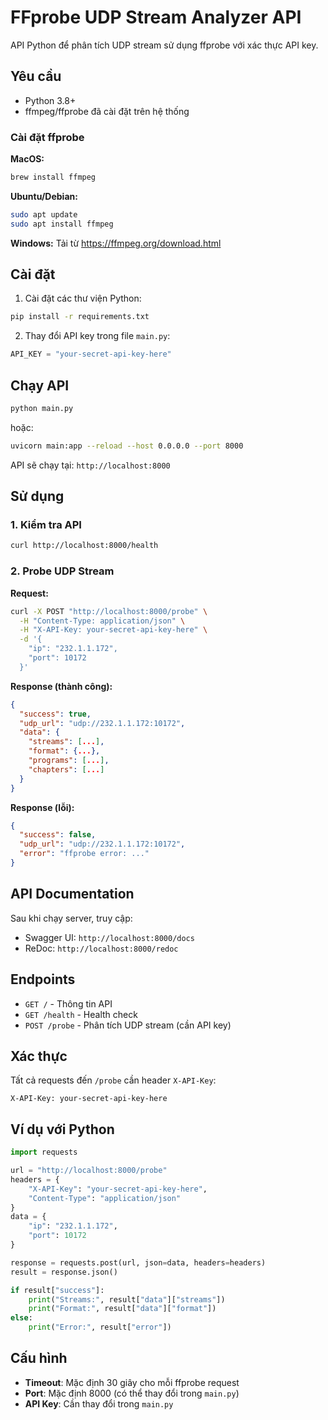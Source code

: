 # FFprobe UDP Stream Analyzer API

API Python để phân tích UDP stream sử dụng ffprobe với xác thực API key.

## Yêu cầu

- Python 3.8+
- ffmpeg/ffprobe đã cài đặt trên hệ thống

### Cài đặt ffprobe

**MacOS:**
```bash
brew install ffmpeg
```

**Ubuntu/Debian:**
```bash
sudo apt update
sudo apt install ffmpeg
```

**Windows:**
Tải từ https://ffmpeg.org/download.html

## Cài đặt

1. Cài đặt các thư viện Python:
```bash
pip install -r requirements.txt
```

2. Thay đổi API key trong file `main.py`:
```python
API_KEY = "your-secret-api-key-here"
```

## Chạy API

```bash
python main.py
```

hoặc:

```bash
uvicorn main:app --reload --host 0.0.0.0 --port 8000
```

API sẽ chạy tại: `http://localhost:8000`

## Sử dụng

### 1. Kiểm tra API

```bash
curl http://localhost:8000/health
```

### 2. Probe UDP Stream

**Request:**
```bash
curl -X POST "http://localhost:8000/probe" \
  -H "Content-Type: application/json" \
  -H "X-API-Key: your-secret-api-key-here" \
  -d '{
    "ip": "232.1.1.172",
    "port": 10172
  }'
```

**Response (thành công):**
```json
{
  "success": true,
  "udp_url": "udp://232.1.1.172:10172",
  "data": {
    "streams": [...],
    "format": {...},
    "programs": [...],
    "chapters": [...]
  }
}
```

**Response (lỗi):**
```json
{
  "success": false,
  "udp_url": "udp://232.1.1.172:10172",
  "error": "ffprobe error: ..."
}
```

## API Documentation

Sau khi chạy server, truy cập:
- Swagger UI: `http://localhost:8000/docs`
- ReDoc: `http://localhost:8000/redoc`

## Endpoints

- `GET /` - Thông tin API
- `GET /health` - Health check
- `POST /probe` - Phân tích UDP stream (cần API key)

## Xác thực

Tất cả requests đến `/probe` cần header `X-API-Key`:

```
X-API-Key: your-secret-api-key-here
```

## Ví dụ với Python

```python
import requests

url = "http://localhost:8000/probe"
headers = {
    "X-API-Key": "your-secret-api-key-here",
    "Content-Type": "application/json"
}
data = {
    "ip": "232.1.1.172",
    "port": 10172
}

response = requests.post(url, json=data, headers=headers)
result = response.json()

if result["success"]:
    print("Streams:", result["data"]["streams"])
    print("Format:", result["data"]["format"])
else:
    print("Error:", result["error"])
```

## Cấu hình

- **Timeout**: Mặc định 30 giây cho mỗi ffprobe request
- **Port**: Mặc định 8000 (có thể thay đổi trong `main.py`)
- **API Key**: Cần thay đổi trong `main.py`

